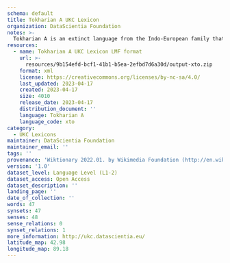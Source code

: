 ```yaml
---
schema: default
title: Tokharian A UKC Lexicon
organization: DataScientia Foundation
notes: >-
  Tokharian A is an extinct language from the Indo-European family that used to be spoken in Eurasia. The UKC Lexicon of Tokharian A is represented as a lexico-semantic network. It consists of words, word senses, synsets, as well as sense-level and synset-level relationships
resources:
  - name: Tokharian A UKC Lexicon LMF format
    url: >-
      resources/9b154efd-bcf1-41b1-b5ea-2efbd7d6a30d/output-xto.zip
    format: xml
    license: https://creativecommons.org/licenses/by-nc-sa/4.0/
    last_updated: 2023-04-17
    created: 2023-04-17
    size: 4010
    release_date: 2023-04-17
    distribution_document: ''
    language: Tokharian A
    language_code: xto
category:
  - UKC Lexicons
maintainer: DataScientia Foundation
maintainer_email: ''
tags: ''
provenance: 'Wiktionary 2022.01. by Wikimedia Foundation (http://en.wiktionary.org); CogNet 2.1 by Khuyagbaatar Batsuren, National University of Mongolia (http://cognet.ukc.disi.unitn.it); KinDiv: Kinship Diversity 1.0 by Temuulen Khishigsuren (http://ukc.disi.unitn.it/index.php/kinship/); Princeton WordNet 2.1 by Princeton University (https://wordnet.princeton.edu)'
version: '1.0'
dataset_level: Language Level (L1-2)
dataset_access: Open Access
dataset_description: ''
landing_page: ''
date_of_collection: ''
words: 47
synsets: 47
senses: 48
sense_relations: 0
synset_relations: 1
more_information: http://ukc.datascientia.eu/
latitude_map: 42.98
longitude_map: 89.18
---
```

